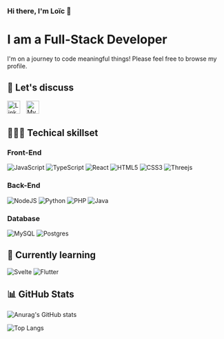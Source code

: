 ### Hi there, I'm Loïc 👋

# I am a Full-Stack Developer

I'm on a journey to code meaningful things! Please feel free to browse my profile.

## 🤝 Let's discuss

<a href="https://www.linkedin.com/in/loic-etienne/" style='display: inline-block; margin-right: 10px;'><img src='https://user-images.githubusercontent.com/59501884/223394692-29a71040-35b2-4dad-a570-0d06778996d1.png' alt='LinkedIn profile' width='30'></a>
<a href="https://bento.me/loic-etienne" style='display: inline-block; margin-right: 10px;'><img src='https://user-images.githubusercontent.com/59501884/223395249-a9226c76-3427-425a-85f0-79381499c0c4.svg' alt='My Bento' width='30'></a>

## 👨🏻‍💻 Techical skillset

### Front-End

![JavaScript](https://img.shields.io/badge/javascript-%23323330.svg?style=for-the-badge&logo=javascript&logoColor=%23F7DF1E)
![TypeScript](https://img.shields.io/badge/typescript-%23007ACC.svg?style=for-the-badge&logo=typescript&logoColor=white)
![React](https://img.shields.io/badge/react-%2320232a.svg?style=for-the-badge&logo=react&logoColor=%2361DAFB)
![HTML5](https://img.shields.io/badge/html5-%23E34F26.svg?style=for-the-badge&logo=html5&logoColor=white)
![CSS3](https://img.shields.io/badge/css3-%231572B6.svg?style=for-the-badge&logo=css3&logoColor=white)
![Threejs](https://img.shields.io/badge/threejs-black?style=for-the-badge&logo=three.js&logoColor=white)

### Back-End
![NodeJS](https://img.shields.io/badge/node.js-6DA55F?style=for-the-badge&logo=node.js&logoColor=white)
![Python](https://img.shields.io/badge/python-3670A0?style=for-the-badge&logo=python&logoColor=ffdd54)
![PHP](https://img.shields.io/badge/php-%23777BB4.svg?style=for-the-badge&logo=php&logoColor=white)
![Java](https://img.shields.io/badge/java-%23ED8B00.svg?style=for-the-badge&logo=java&logoColor=white)

### Database
![MySQL](https://img.shields.io/badge/mysql-%2300f.svg?style=for-the-badge&logo=mysql&logoColor=white)
![Postgres](https://img.shields.io/badge/postgres-%23316192.svg?style=for-the-badge&logo=postgresql&logoColor=white)

## 🌱 Currently learning

![Svelte](https://img.shields.io/badge/svelte-%23f1413d.svg?style=for-the-badge&logo=svelte&logoColor=white)
![Flutter](https://img.shields.io/badge/Flutter-%2302569B.svg?style=for-the-badge&logo=Flutter&logoColor=white)

## 📊 GitHub Stats

![Anurag's GitHub stats](https://github-readme-stats.vercel.app/api?username=LoicE5&show_icons=true&count_private=true&include_all_commits=true)

![Top Langs](https://github-readme-stats.vercel.app/api/top-langs/?username=anuraghazra&layout=compact&langs_count=4&hide=GLSL,Astro)

